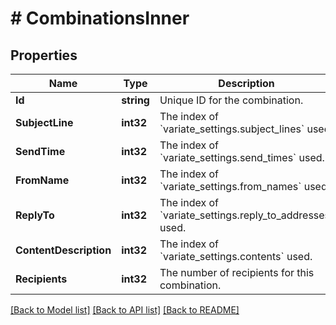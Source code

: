 # # CombinationsInner


## Properties 


Name | Type | Description | Notes
------------ | ------------- | ------------- | -------------
**Id**| **string** | Unique ID for the combination.  | [optional]
**SubjectLine**| **int32** | The index of &#x60;variate_settings.subject_lines&#x60; used.  | [optional]
**SendTime**| **int32** | The index of &#x60;variate_settings.send_times&#x60; used.  | [optional]
**FromName**| **int32** | The index of &#x60;variate_settings.from_names&#x60; used.  | [optional]
**ReplyTo**| **int32** | The index of &#x60;variate_settings.reply_to_addresses&#x60; used.  | [optional]
**ContentDescription**| **int32** | The index of &#x60;variate_settings.contents&#x60; used.  | [optional]
**Recipients**| **int32** | The number of recipients for this combination.  | [optional]


[[Back to Model list]](../../README.md#models) [[Back to API list]](../../README.md#endpoints) [[Back to README]](../../README.md)

